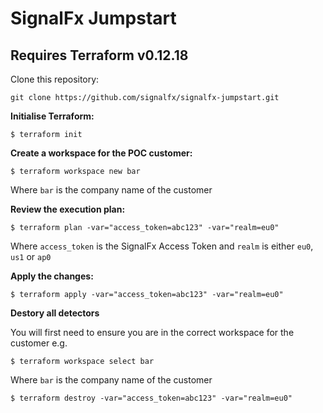 # SignalFx Jumpstart
## Requires Terraform v0.12.18

Clone this repository:

`git clone https://github.com/signalfx/signalfx-jumpstart.git`

**Initialise Terraform:**

```
$ terraform init
```

**Create a workspace for the POC customer:**

```
$ terraform workspace new bar
```
Where `bar` is the company name of the customer

**Review the execution plan:**

```
$ terraform plan -var="access_token=abc123" -var="realm=eu0"
```

Where `access_token` is the SignalFx Access Token and `realm` is either `eu0`, `us1` or `ap0`

**Apply the changes:**

```
$ terraform apply -var="access_token=abc123" -var="realm=eu0"
```

**Destory all detectors**

You will first need to ensure you are in the correct workspace for the customer e.g.

```
$ terraform workspace select bar
```
Where `bar` is the company name of the customer

```
$ terraform destroy -var="access_token=abc123" -var="realm=eu0"
```
